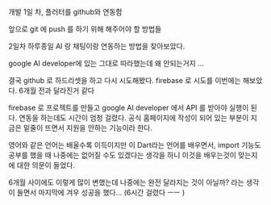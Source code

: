 개발 1일 차, 플러터를 github와 연동함
<!-- git add .
git commit -m "Update feature"
git push   --> 앞으로 git 에 push 를 하기 위해 해주어야 할 방법들

2일차 
하루종일 AI 랑 채팅이랑 연동하는 방법을 찾아보았다. 

google AI developer에 있는 그대로 따라했는데 왜 안되는거지 ... 

결국 github 로 하드리셋을 하고 다시 시도해봤다.
firebase 로 시도를 이번에는 해보았다. 6개월 전과 달라진거 같다 

firebase 로 프로젝트를 만들고 google AI developer 에서 API 를 받아야 실행이 된다. 
연동을 하는데도 시간이 엄청 걸렸다. 공식 홈페이지에 작성이 되어 있는 부분이 지금은 밑줄이 뜨면서 지원을 안하는 기능이라 한다. 

영어와 같은 언어는 배울수록 이득이지만 이 Dart라는 언어를 배우면서, import 기능도 공부를 했을 때 나중에는 없어질 수도 있겠다는 생각을 하니 이것을 배우는것이 맞는지에 대한 의문이 들었다. 

6개월 사이에도 이렇게 많이 변했는데 나중에는 완전 달라지는 것이 아닐까? 라는 생각이 들면서 마지막에 겨우 성공을 했다...
(6시간 걸렸다 ㅡㅡ )